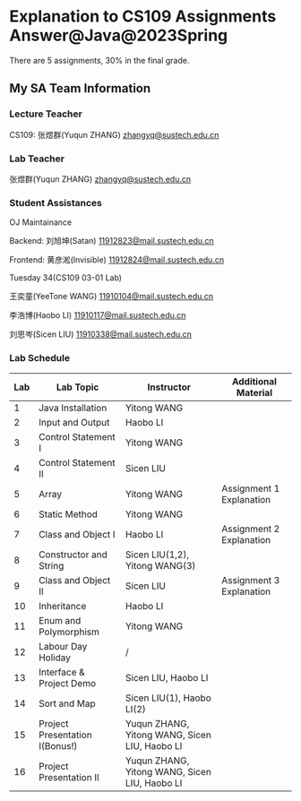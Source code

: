 # Explanation to CS109 Assignments Answer@Java@2023Spring
There are 5 assignments, 30% in the final grade.

## My SA Team Information
### Lecture Teacher
CS109: 张煜群(Yuqun ZHANG) zhangyq@sustech.edu.cn

### Lab Teacher
张煜群(Yuqun ZHANG) zhangyq@sustech.edu.cn

### Student Assistances

OJ Maintainance

Backend: 刘旭坤(Satan) 11912823@mail.sustech.edu.cn     

Frontend: 黄彦淞(Invisible) 11912824@mail.sustech.edu.cn     

Tuesday 34(CS109 03-01 Lab)

王奕童(YeeTone WANG) 11910104@mail.sustech.edu.cn

李浩博(Haobo LI) 11910117@mail.sustech.edu.cn

刘思岑(Sicen LIU) 11910338@mail.sustech.edu.cn

### Lab Schedule

| Lab  | Lab Topic                      | Instructor                                    | Additional Material      |
| ---- | ------------------------------ | --------------------------------------------- | ------------------------ |
| 1    | Java Installation              | Yitong WANG                                   |                          |
| 2    | Input and Output               | Haobo LI                                      |                          |
| 3    | Control Statement I            | Yitong WANG                                   |                          |
| 4    | Control Statement II           | Sicen LIU                                     |                          |
| 5    | Array                          | Yitong WANG                                   | Assignment 1 Explanation |
| 6    | Static Method                  | Yitong WANG                                   |                          |
| 7    | Class and Object I             | Haobo LI                                      | Assignment 2 Explanation |
| 8    | Constructor and String         | Sicen LIU(1,2), Yitong WANG(3)                |                          |
| 9    | Class and Object II            | Sicen LIU                                     | Assignment 3 Explanation |
| 10   | Inheritance                    | Haobo LI                                      |                          |
| 11   | Enum and Polymorphism          | Yitong WANG                                   |                          |
| 12   | Labour Day Holiday             | /                                             |                          |
| 13   | Interface & Project Demo       | Sicen LIU, Haobo LI                           |                          |
| 14   | Sort and Map                   | Sicen LIU(1), Haobo LI(2)                     |                          |
| 15   | Project Presentation I(Bonus!) | Yuqun ZHANG, Yitong WANG, Sicen LIU, Haobo LI |                          |
| 16   | Project Presentation II        | Yuqun ZHANG, Yitong WANG, Sicen LIU, Haobo LI |                          |